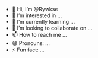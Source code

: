 - 👋 Hi, I’m @Rywkse
- 👀 I’m interested in ...
- 🌱 I’m currently learning ...
- 💞️ I’m looking to collaborate on ...
- 📫 How to reach me ...
- 😄 Pronouns: ...
- ⚡ Fun fact: ...

<!---
Rywkse/Rywkse is a ✨ special ✨ repository because its `README.md` (this file) appears on your GitHub profile.
You can click the Preview link to take a look at your changes.
--->
